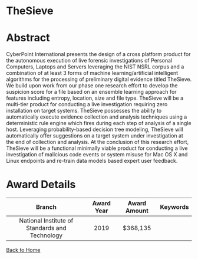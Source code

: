 
TheSieve
========

# Abstract


CyberPoint International presents the design of a cross platform product for the autonomous execution of live forensic investigations of Personal Computers, Laptops and Servers leveraging the NIST NSRL corpus and a combination of at least 3 forms of machine learning/artificial intelligent algorithms for the processing of preliminary digital evidence titled TheSieve. We build upon work from our phase one research effort to develop the suspicion score for a file based on an ensemble learning approach for features including entropy, location, size and file type. TheSieve will be a multi-tier product for conducting a live investigation requiring zero installation on target systems. TheSieve possesses the ability to automatically execute evidence collection and analysis techniques using a deterministic rule engine which fires during each step of analysis of a single host. Leveraging probability-based decision tree modeling, TheSieve will automatically offer suggestions on a target system under investigation at the end of collection and analysis. At the conclusion of this research effort, TheSieve will be a functional minimally viable product for conducting a live investigation of malicious code events or system misuse for Mac OS X and Linux endpoints and re-train data models based expert user feedback.  

# Award Details

|Branch|Award Year|Award Amount|Keywords|
| :---: | :---: | :---: | :---: |
|National Institute of Standards and Technology|2019|$368,135||
  
  


[Back to Home](https://github.com/chrischow/dod_sbir_awards/JT/#78)